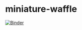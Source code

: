 # miniature-waffle

[![Binder](https://mybinder.org/badge_logo.svg)](https://mybinder.org/v2/gh/LinneaVegh/miniature-waffle/master)
